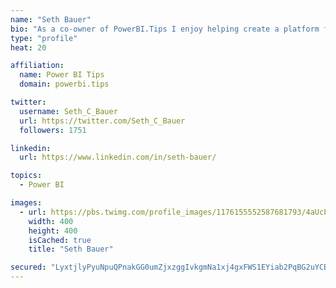 ```yaml
---
name: "Seth Bauer"
bio: "As a co-owner of PowerBI.Tips I enjoy helping create a platform for new and advanced users alike to learn and expand their skills and get the most out of Power BI."
type: "profile"
heat: 20

affiliation:
  name: Power BI Tips
  domain: powerbi.tips

twitter:
  username: Seth_C_Bauer
  url: https://twitter.com/Seth_C_Bauer
  followers: 1751

linkedin:
  url: https://www.linkedin.com/in/seth-bauer/

topics:
  - Power BI

images:
  - url: https://pbs.twimg.com/profile_images/1176155552587681793/4aUcPKoe_400x400.jpg
    width: 400
    height: 400
    isCached: true
    title: "Seth Bauer"

secured: "LyxtjlyPyuNpuQPnakGG0umZjxzggIvkgmNa1xj4gxFWS1EYiab2PqBG2uYCBcsaYz5AiLJRzRTepypRqQV3v8vU8WY2CKSGNAeFDrFxc8wHj5qtd+tlD1l6/asnDkzL3cQR4QITm84lNbC10FWoWgBg5ybASV2+uco58HooV/vpcy83VbeLk+hn8qY9zpva4YtEa1huCIEtgiTnKBM4rmIcCvz3WaUd4CKEdZU1STb7VEJZOu8PAfpQvRhGGFt7zZvSs5Pvv1uv2dhDyWbjgagLhQWgXfLaaq6PjyNFIssyqbVZ9gMzY10JM+E99envqUey1G7yj3v5IURpb1Jq60a6piLVRf1nowdVAnKQSWd68q2os4nemN45VQ0Z2iNUkUsFYYFQGchlesIF/SNKOUzJBQeIcP2TNljaXVGOtyg=;lvKD67QgcUxcg8TlmLKDGA=="
---
```


